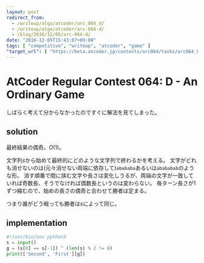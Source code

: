 ```yaml
---
layout: post
redirect_from:
  - /writeup/algo/atcoder/arc_064_d/
  - /writeup/algo/atcoder/arc-064-d/
  - /blog/2016/12/05/arc-064-d/
date: "2016-12-05T15:43:07+09:00"
tags: [ "competitive", "writeup", "atcoder", "game" ]
"target_url": [ "https://beta.atcoder.jp/contests/arc064/tasks/arc064_b" ]
---
```


# AtCoder Regular Contest 064: D - An Ordinary Game

しばらく考えて分からなかったのですぐに解法を見てしまった。

## solution

最終結果の偶奇。$O(1)$。

文字列$s$から始めて最終的にどのような文字列で終わるかを考える。
文字がどれも消せないのは(元々消せない両端に依存して)`abababa`あるいは`abababab`のような形。
消す順番で間に挟む文字や長さは変化しうるが、両端の文字が一致していれば奇数長、そうでなければ偶数長というのは変わらない。
毎ターン長さが$1$ずつ縮むので、始めの長さの偶奇と合わせて勝者は定まる。

つまり誰がどう戦っても勝者は$s$によって同じ。

## implementation

``` python
#!/usr/bin/env python3
s = input()
g = (s[0] == s[-1]) ^ (len(s) % 2 != 0)
print(['Second', 'First'][g])
```
